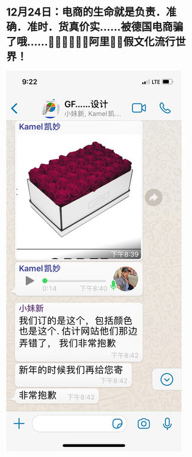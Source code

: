 
# 12月24日：电商的生命就是负责．准确．准时．货真价实……被德国电商骗了哦……🎅🎅🎅😊😊😊阿里💩💩假文化流行世界！

![image](image/2020_12_24_Miles_Guo_Getter_5_1.jpg)
